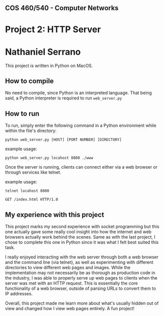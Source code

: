 ## COS 460/540 - Computer Networks
# Project 2: HTTP Server

# Nathaniel Serrano

This project is written in Python on MacOS.

## How to compile

No need to compile, since Python is an interpreted language. That being said, a Python interpreter is required to run `web_server.py`

## How to run

To run, simply enter the following command in a Python environment while within the file's directory:
```
python web_server.py [HOST] [PORT NUMBER] [DIRECTORY]
```

example usage:
```
python web_server.py locahost 8080 ./www
```

Once the server is running, clients can connect either via a web browser or through services like telnet.

example usage:
```
telnet locahost 8080

GET /index.html HTTP/1.0
```

## My experience with this project

This project marks my second experience with socket programming but this one actually gave some really cool insight into how the internet and web browsers actually work behind the scenes. Same as with the last project, I chose to complete this one in Python since it was what I felt best suited this task.

I really enjoyed interacting with the web server through both a web browser and the command line (via telnet), as well as experimenting with different directories to view different web pages and images. While the implementation may not necessarily be as thorough as production code in the industry, I was able to properly serve up web pages to clients when the server was met with an HTTP request. This is essentially the core functionality of a web browser, outside of parsing URLs to convert them to IP addresses.

Overall, this project made me learn more about what's usually hidden out of view and changed how I view web pages entirely. A fun project!
